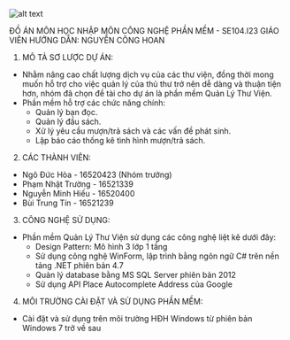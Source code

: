 ![alt text](https://tuyensinh.uit.edu.vn/intro/images/uit.png)

ĐỒ ÁN MÔN HỌC NHẬP MÔN CÔNG NGHỆ PHẦN MỀM - SE104.I23
GIÁO VIÊN HƯỚNG DẪN: NGUYỄN CÔNG HOAN
1. MÔ TẢ SƠ LƯỢC DỰ ÁN:
- Nhằm nâng cao chất lượng dịch vụ của các thư viện, đồng thời mong muốn hỗ trợ cho việc quản lý của thủ thư trở nên dễ dàng và thuận tiện hơn, nhóm đã chọn đề tài cho dự án là phần mềm Quản Lý Thư Viện.
- Phần mềm hỗ trợ các chức năng chính:
  + Quản lý bạn đọc.
  + Quản lý đầu sách.
  + Xử lý yêu cầu mượn/trả sách và các vấn đề phát sinh.
  + Lập báo cáo thống kê tình hình mượn/trả sách.
2. CÁC THÀNH VIÊN:
- Ngô Đức Hòa       - 16520423 (Nhóm trưởng)
- Phạm Nhật Trường  - 16521339
- Nguyễn Minh Hiếu  - 16520400
- Bùi Trung Tín     - 16521239
3. CÔNG NGHỆ SỬ DỤNG:
- Phần mềm Quản Lý Thư Viện sử dụng các công nghệ liệt kê dưới đây:
  + Design Pattern: Mô hình 3 lớp 1 tầng
  + Sử dụng công nghệ WinForm, lập trình bằng ngôn ngữ C# trên nền tảng .NET phiên bản 4.7
  + Quản lý database bằng MS SQL Server phiên bản 2012
  + Sử dụng API Place Autocomplete Address của Google
4. MÔI TRƯỜNG CÀI ĐẶT VÀ SỬ DỤNG PHẦN MỀM:
- Cài đặt và sử dụng trên môi trường HĐH Windows từ phiên bản Windows 7 trở về sau
